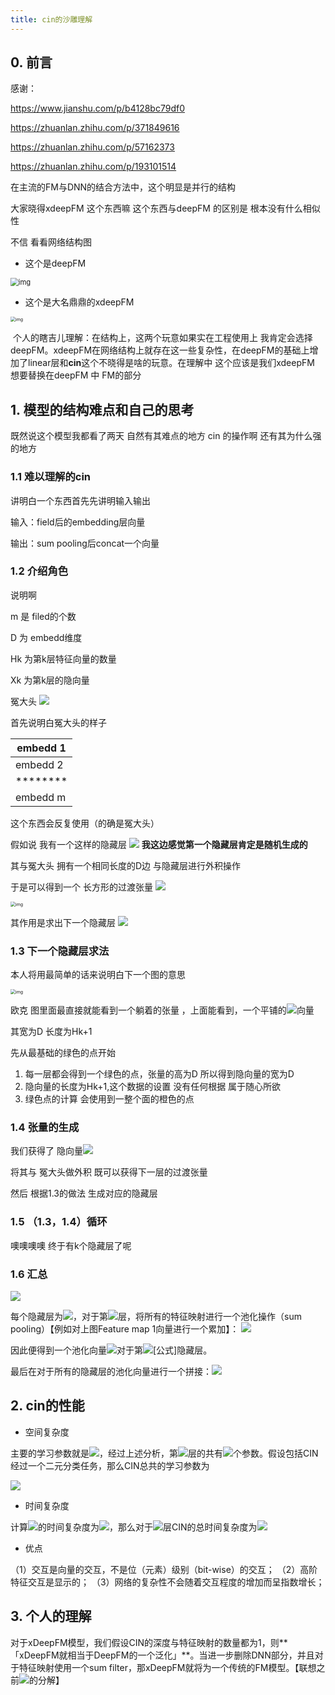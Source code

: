 ```yaml
---
title: cin的沙雕理解
---
```


## 0. 前言 

感谢： 

https://www.jianshu.com/p/b4128bc79df0

https://zhuanlan.zhihu.com/p/371849616

https://zhuanlan.zhihu.com/p/57162373

https://zhuanlan.zhihu.com/p/193101514

在主流的FM与DNN的结合方法中，这个明显是并行的结构

大家晓得xdeepFM 这个东西嘛 这个东西与deepFM 的区别是 根本没有什么相似性 

不信 看看网络结构图

- 这个是deepFM

<img src="https://img-blog.csdnimg.cn/20190430101250605.png?x-oss-process=image/watermark,type_ZmFuZ3poZW5naGVpdGk,shadow_10,text_aHR0cHM6Ly9ibG9nLmNzZG4ubmV0L3FxXzE4MjkzMjEz,size_16,color_FFFFFF,t_70" alt="img" style="zoom:80%;" />

- 这个是大名鼎鼎的xdeepFM

 <img src="https://pic1.zhimg.com/80/v2-59adaaf81958514ffb44af2c72251918_1440w.jpg" alt="img" style="zoom: 50%;" /> 

​	个人的瞎吉儿理解：在结构上，这两个玩意如果实在工程使用上 我肯定会选择deepFM。xdeepFM在网络结构上就存在这一些复杂性，在deepFM的基础上增加了linear层和**cin**这个不晓得是啥的玩意。在理解中 这个应该是我们xdeepFM 想要替换在deepFM 中 FM的部分

## 1. 模型的结构难点和自己的思考

既然说这个模型我都看了两天 自然有其难点的地方 cin 的操作啊 还有其为什么强的地方

### 1.1 难以理解的cin

讲明白一个东西首先先讲明输入输出

输入：field后的embedding层向量

输出：sum pooling后concat一个向量

### 1.2 介绍角色

说明啊 

m 是 filed的个数

D 为 embedd维度

Hk 为第k层特征向量的数量

Xk 为第k层的隐向量

冤大头  ![](https://www.zhihu.com/equation?tex=%5Cmathbf%7BX%7D%5E0+%5Cin+%5Cmathbb%7BR%7D%5E%7Bm+%5Ctimes+D%7D)  

首先说明白冤大头的样子

| embedd 1 |
| -------- |
| embedd 2 |
| ******** |
| embedd m |

这个东西会反复使用（的确是冤大头）

假如说 我有一个这样的隐藏层 ![](https://www.zhihu.com/equation?tex=%5Cmathbf%7BX%7D%5Ek+%5Cin+%5Cmathbb%7BR%7D%5E%7BH_k+%5Ctimes+D%7D) **我这边感觉第一个隐藏层肯定是随机生成的**

其与冤大头 拥有一个相同长度的D边 与隐藏层进行外积操作

于是可以得到一个 长方形的过渡张量 ![](https://www.zhihu.com/equation?tex=%5Cmathbf%7BZ%7D%5E%7Bk%2B1%7D+%5Cin+%5Cmathbb%7BR%7D%5E%7BH_k+%5Ctimes+m+%5Ctimes+D%7D) 

 <img src="https://pic1.zhimg.com/80/v2-a16351c7491c71be99b578d799ae4408_1440w.jpg" alt="img" style="zoom:50%;" />    

其作用是求出下一个隐藏层 ![](https://www.zhihu.com/equation?tex=%5Cmathbf%7BX%7D%5E%7Bk%2B1%7D+%5Cin+%5Cmathbb%7BR%7D%5E%7BH_%7Bk%2B1%7D+%5Ctimes+D%7D) 

### 1.3 下一个隐藏层求法

本人将用最简单的话来说明白下一个图的意思

 <img src="https://pic3.zhimg.com/80/v2-bac49fbeab8895fbb2c36b8fa461bc76_1440w.jpg" alt="img" style="zoom: 50%;" /> 

欧克 图里面最直接就能看到一个躺着的张量 ，上面能看到，一个平铺的![](https://www.zhihu.com/equation?tex=%5Cmathbf%7BX%7D%5E%7Bk%2B1%7D+%5Cin+%5Cmathbb%7BR%7D%5E%7BH_%7Bk%2B1%7D+%5Ctimes+D%7D)向量

其宽为D 长度为Hk+1

先从最基础的绿色的点开始 

1. 每一层都会得到一个绿色的点，张量的高为D 所以得到隐向量的宽为D
2. 隐向量的长度为Hk+1,这个数据的设置 没有任何根据 属于随心所欲
3. 绿色点的计算 会使用到一整个面的橙色的点

### 1.4 张量的生成

我们获得了 隐向量![](https://www.zhihu.com/equation?tex=%5Cmathbf%7BX%7D%5E%7Bk%2B1%7D+%5Cin+%5Cmathbb%7BR%7D%5E%7BH_%7Bk%2B1%7D+%5Ctimes+D%7D)

将其与  冤大头做外积 既可以获得下一层的过渡张量 

然后 根据1.3的做法 生成对应的隐藏层

### 1.5 （1.3，1.4）循环

噢噢噢噢 终于有k个隐藏层了呢

### 1.6 汇总

 ![](https://pic1.zhimg.com/80/v2-025778470664f71f3c5ee736b56192ec_1440w.jpg)

 每个隐藏层为![](https://www.zhihu.com/equation?tex=%5Cmathbf%7BX%7D%5Ek%2Ck+%5Cin+%5B1%2CT%5D)，对于第![](https://www.zhihu.com/equation?tex=k)层，将所有的特征映射进行一个池化操作（sum pooling）【例如对上图Feature map 1向量进行一个累加】： ![](https://www.zhihu.com/equation?tex=p_i%5Ek%3D%5Csum_%7Bj%3D1%7D%5E%7BD%7D%5Cmathbf%7BX%7D%5Ek_%7Bi%2Cj%7D+%5C+%5C+%5C+i+%5Cin+%5B1%2C+H_k%5D+%5C%5C) 

因此便得到一个池化向量![](https://www.zhihu.com/equation?tex=%5Cmathbf%7Bp%7D%5Ek%3D%5Bp%5Ek_1%2Cp%5Ek_2%2C...%2Cp%5Ek_%7BH_k%7D%5D)对于第![[公式]](https://www.zhihu.com/equation?tex=k)隐藏层。

最后在对于所有的隐藏层的池化向量进行一个拼接：![](https://www.zhihu.com/equation?tex=%5Cmathbf%7Bp%7D%5E%2B%3D%5B%5Cmathbf%7Bp%7D%5E1%2C%5Cmathbf%7Bp%7D%5E2%2C...%2C%5Cmathbf%7Bp%7D%5ET%5D+%5Cin+%5Cmathbb%7BR%7D%5E%7B%5Csum_%7Bi%3D1%7D%5ETH_i%7D)

## 2. cin的性能

- 空间复杂度

 主要的学习参数就是![](https://www.zhihu.com/equation?tex=%5Cmathbf%7BW%7D%5E%7Bk%2Ch%7D)，经过上述分析，第![](https://www.zhihu.com/equation?tex=k)层的共有![](https://www.zhihu.com/equation?tex=H_k+%5Ctimes+H_%7Bk-1%7D+%5Ctimes+m)个参数。假设包括CIN经过一个二元分类任务，那么CIN总共的学习参数为 

 ![](https://www.zhihu.com/equation?tex=%5Csum_%7Bk%3D1%7D%5E%7BT%7DH_k+%5Ctimes%281%2BH_%7Bk-1%7D%5Ctimes+m%29+%5C%5C) 

- 时间复杂度

 计算![](https://www.zhihu.com/equation?tex=%5Cmathbf%7BZ%7D%5E%7Bk%2B1%7D)的时间复杂度为![](https://www.zhihu.com/equation?tex=O%28mHD%29)，那么对于![](https://www.zhihu.com/equation?tex=T)层CIN的总时间复杂度为![](https://www.zhihu.com/equation?tex=O%28mH%5E2DT%29) 

- 优点

 （1）交互是向量的交互，不是位（元素）级别（bit-wise）的交互； （2）高阶特征交互是显示的； （3）网络的复杂性不会随着交互程度的增加而呈指数增长； 

## 3. 个人的理解

对于xDeepFM模型，我们假设CIN的深度与特征映射的数量都为1，则**「xDeepFM就相当于DeepFM的一个泛化」**。当进一步删除DNN部分，并且对于特征映射使用一个sum filter，那xDeepFM就将为一个传统的FM模型。【联想之前![](https://www.zhihu.com/equation?tex=%5Cmathbf%7BW%7D%5E%7Bk%2Ch%7D)的分解】 